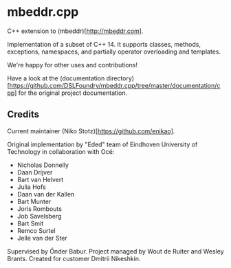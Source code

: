 # mbeddr.cpp

C++ extension to (mbeddr)[http://mbeddr.com].

Implementation of a subset of C++ 14.
It supports classes, methods, exceptions, namespaces, and partially operator overloading and templates.

We're happy for other uses and contributions!

Have a look at the (documentation directory)[https://github.com/DSLFoundry/mbeddr.cpp/tree/master/documentation/cpp] for the original project documentation.

## Credits

Current maintainer (Niko Stotz)[https://github.com/enikao].


Original implementation by "Eded" team of Eindhoven University of Technology in collaboration with Océ:

- Nicholas Donnelly
- Daan Drijver
- Bart van Helvert
- Julia Hofs
- Daan van der Kallen
- Bart Munter
- Joris Rombouts
- Job Savelsberg
- Bart Smit
- Remco Surtel
- Jelle van der Ster

Supervised by Önder Babur.
Project managed by Wout de Ruiter and Wesley Brants.
Created for customer Dmitrii Nikeshkin.
